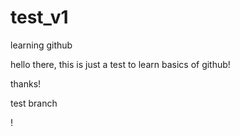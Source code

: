 # test_v1
learning github


hello there,
  this is just a test to learn basics of github!

thanks!

test branch

!

